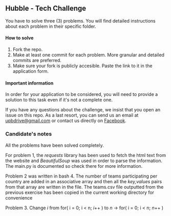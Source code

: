 ## Hubble - Tech Challenge

You have to solve three (3) problems. You will find detailed instructions about each problem in their specific folder.

#### How to solve

1. Fork the repo.
2. Make at least one commit for each problem. More granular and detailed commits are preferred.
3. Make sure your fork is publicly accesible. Paste the link to it in the application form.

#### Important information

In order for your application to be considered, you will need to provide a solution to this task even if it's not a complete one.

If you have any questions about the challenge, we insist that you open an issue on this repo. As a last resort, you can send us an email at upbdrive@gmail.com or contact us directly on [Facebook](https://www.facebook.com/upbdrive).

### Candidate's notes 
All the problems have been solved completely.

For problem 1, the *requests* library has been used to fetch the html text from the website
and *BeautifulSoup* was used in order to parse the information. The main.py is documented so
check there for more information.

Problem 2 was written in bash 4. The number of teams participating per country are added in 
an associative array and then all the *key,values* pairs from that array are written in the file.
The teams.csv file outputted from the previous exercise has been copied in the current working 
directory for convenience

Problem 3. Change *i* from for( i = 0; i < n; *i*++ ) to *n* -> for( i = 0; i < n; *n*++ )
